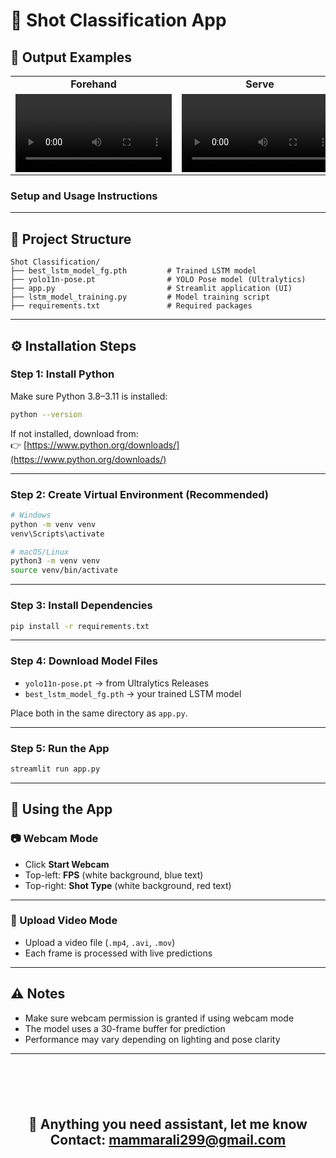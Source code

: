# 🎾 Shot Classification App

## 🏓 Output Examples

<div align="center">

<table>
  <tr>
    <td align="center"><b>Forehand</b></td>
    <td align="center"><b>Serve</b></td>
    <td align="center"><b>Backhand</b></td>
  </tr>
  <tr>
    <td><video src="results/forehand.gif" width="250" controls></video></td>
    <td><video src="results/serve.gif" width="250" controls></video></td>
    <td><video src="results/backhand.gif" width="250" controls></video></td>
  </tr>
</table>

</div>


### Setup and Usage Instructions

---

## 📁 Project Structure

```
Shot Classification/
├── best_lstm_model_fg.pth         # Trained LSTM model
├── yolo11n-pose.pt                # YOLO Pose model (Ultralytics)
├── app.py                         # Streamlit application (UI)
├── lstm_model_training.py         # Model training script
├── requirements.txt               # Required packages
```

---

## ⚙️ Installation Steps

### **Step 1: Install Python**

Make sure Python 3.8–3.11 is installed:

```bash
python --version
```

If not installed, download from:  
👉 [https://www.python.org/downloads/](https://www.python.org/downloads/)

---

### **Step 2: Create Virtual Environment (Recommended)**

```bash
# Windows
python -m venv venv
venv\Scripts\activate

# macOS/Linux
python3 -m venv venv
source venv/bin/activate
```

---

### **Step 3: Install Dependencies**

```bash
pip install -r requirements.txt
```

---

### **Step 4: Download Model Files**

- `yolo11n-pose.pt` → from Ultralytics Releases  
- `best_lstm_model_fg.pth` → your trained LSTM model  

Place both in the same directory as `app.py`.

---

### **Step 5: Run the App**

```bash
streamlit run app.py
```

---

## 🎯 Using the App

### 📷 Webcam Mode

- Click **Start Webcam**
- Top-left: **FPS** (white background, blue text)
- Top-right: **Shot Type** (white background, red text)

---

### 📼 Upload Video Mode

- Upload a video file (`.mp4`, `.avi`, `.mov`)
- Each frame is processed with live predictions

---

## ⚠️ Notes

- Make sure webcam permission is granted if using webcam mode
- The model uses a 30-frame buffer for prediction
- Performance may vary depending on lighting and pose clarity

---

<div align="center" style="margin-top: 100px;">

## 💬 **Anything you need assistant, let me know Contact: mammarali299@gmail.com**

</div>
